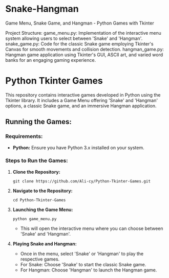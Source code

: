 # Snake-Hangman

Game Menu, Snake Game, and Hangman - Python Games with Tkinter


Project Structure:
game_menu.py: Implementation of the interactive menu system allowing users to select between 'Snake' and 'Hangman'.
snake_game.py: Code for the classic Snake game employing Tkinter's Canvas for smooth movements and collision detection.
hangman_game.py: Hangman game application using Tkinter's GUI, ASCII art, and varied word banks for an engaging gaming experience.

# Python Tkinter Games

This repository contains interactive games developed in Python using the Tkinter library. It includes a Game Menu offering 'Snake' and 'Hangman' options, a classic Snake game, and an immersive Hangman application.

## Running the Games:

### Requirements:
- **Python:** Ensure you have Python 3.x installed on your system.

### Steps to Run the Games:

1. **Clone the Repository:**
    ```
    git clone https://github.com/Ali-cy/Python-Tkinter-Games.git
    ```

2. **Navigate to the Repository:**
    ```
    cd Python-Tkinter-Games
    ```

3. **Launching the Game Menu:**
    ```
    python game_menu.py
    ```
    - This will open the interactive menu where you can choose between 'Snake' and 'Hangman'.

4. **Playing Snake and Hangman:**
    - Once in the menu, select 'Snake' or 'Hangman' to play the respective games.
    - For Snake: Choose 'Snake' to start the classic Snake game.
    - For Hangman: Choose 'Hangman' to launch the Hangman game.


